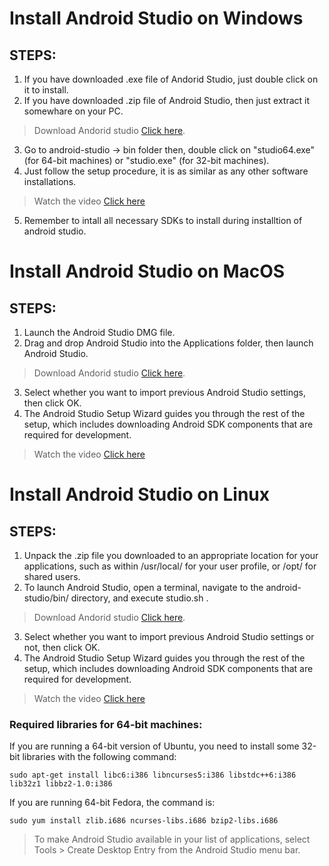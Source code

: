 # Install Android Studio on Windows
## STEPS: 
   1. If you have downloaded .exe file of Andorid Studio, just double click on it to install.
   2. If you have downloaded .zip file of Android Studio, then just extract it somewhare on your PC.
   > Download Andorid studio [Click here](https://developer.android.com/studio/).
   3. Go to android-studio -> bin folder then, double click on "studio64.exe" (for 64-bit machines) or "studio.exe" (for 32-bit machines).
   4. Just follow the setup procedure, it is as similar as any other software installations.
   > Watch the video [Click here](https://developer.android.com/studio/videos/studio-install-windows.mp4)
   5. Remember to intall all necessary SDKs to install during installtion of android studio.
   
# Install Android Studio on MacOS
## STEPS: 
   1. Launch the Android Studio DMG file.
   2. Drag and drop Android Studio into the Applications folder, then launch Android Studio.
   > Download Andorid studio [Click here](https://developer.android.com/studio/).
   3. Select whether you want to import previous Android Studio settings, then click OK.
   4. The Android Studio Setup Wizard guides you through the rest of the setup, which includes downloading Android SDK components that are required for development.
   > Watch the video [Click here](https://developer.android.com/studio/videos/studio-install-mac.mp4)
   
# Install Android Studio on Linux
## STEPS: 
   1. Unpack the .zip file you downloaded to an appropriate location for your applications, such as within /usr/local/ for your user profile, or /opt/ for shared users.
   2. To launch Android Studio, open a terminal, navigate to the android-studio/bin/ directory, and execute studio.sh .
   > Download Andorid studio [Click here](https://developer.android.com/studio/).
   3. Select whether you want to import previous Android Studio settings or not, then click OK.
   4. The Android Studio Setup Wizard guides you through the rest of the setup, which includes downloading Android SDK components that are required for development.
   > Watch the video [Click here](https://developer.android.com/studio/videos/studio-install-linux.mp4)
### Required libraries for 64-bit machines:
If you are running a 64-bit version of Ubuntu, you need to install some 32-bit libraries with the following command:
```
sudo apt-get install libc6:i386 libncurses5:i386 libstdc++6:i386 lib32z1 libbz2-1.0:i386
```
If you are running 64-bit Fedora, the command is:
```
sudo yum install zlib.i686 ncurses-libs.i686 bzip2-libs.i686
```
> To make Android Studio available in your list of applications, select Tools > Create Desktop Entry from the Android Studio menu bar.
